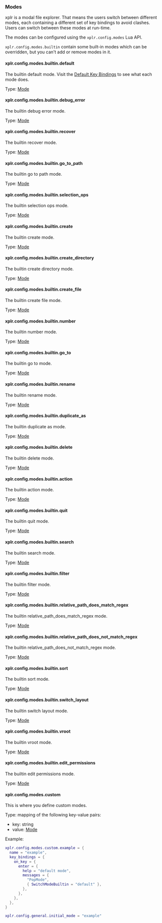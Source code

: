 ### Modes

xplr is a modal file explorer. That means the users switch between different
modes, each containing a different set of key bindings to avoid clashes.
Users can switch between these modes at run-time.

The modes can be configured using the `xplr.config.modes` Lua API.

`xplr.config.modes.builtin` contain some built-in modes which can be
overridden, but you can't add or remove modes in it.

#### xplr.config.modes.builtin.default

The builtin default mode.
Visit the [Default Key Bindings](https://xplr.dev/en/default-key-bindings)
to see what each mode does.

Type: [Mode](https://xplr.dev/en/mode)

#### xplr.config.modes.builtin.debug_error

The builtin debug error mode.

Type: [Mode](https://xplr.dev/en/mode)

#### xplr.config.modes.builtin.recover

The builtin recover mode.

Type: [Mode](https://xplr.dev/en/mode)

#### xplr.config.modes.builtin.go_to_path

The builtin go to path mode.

Type: [Mode](https://xplr.dev/en/mode)

#### xplr.config.modes.builtin.selection_ops

The builtin selection ops mode.

Type: [Mode](https://xplr.dev/en/mode)

#### xplr.config.modes.builtin.create

The builtin create mode.

Type: [Mode](https://xplr.dev/en/mode)

#### xplr.config.modes.builtin.create_directory

The builtin create directory mode.

Type: [Mode](https://xplr.dev/en/mode)

#### xplr.config.modes.builtin.create_file

The builtin create file mode.

Type: [Mode](https://xplr.dev/en/mode)

#### xplr.config.modes.builtin.number

The builtin number mode.

Type: [Mode](https://xplr.dev/en/mode)

#### xplr.config.modes.builtin.go_to

The builtin go to mode.

Type: [Mode](https://xplr.dev/en/mode)

#### xplr.config.modes.builtin.rename

The builtin rename mode.

Type: [Mode](https://xplr.dev/en/mode)

#### xplr.config.modes.builtin.duplicate_as

The builtin duplicate as mode.

Type: [Mode](https://xplr.dev/en/mode)

#### xplr.config.modes.builtin.delete

The builtin delete mode.

Type: [Mode](https://xplr.dev/en/mode)

#### xplr.config.modes.builtin.action

The builtin action mode.

Type: [Mode](https://xplr.dev/en/mode)

#### xplr.config.modes.builtin.quit

The builtin quit mode.

Type: [Mode](https://xplr.dev/en/mode)

#### xplr.config.modes.builtin.search

The builtin search mode.

Type: [Mode](https://xplr.dev/en/mode)

#### xplr.config.modes.builtin.filter

The builtin filter mode.

Type: [Mode](https://xplr.dev/en/mode)

#### xplr.config.modes.builtin.relative_path_does_match_regex

The builtin relative_path_does_match_regex mode.

Type: [Mode](https://xplr.dev/en/mode)

#### xplr.config.modes.builtin.relative_path_does_not_match_regex

The builtin relative_path_does_not_match_regex mode.

Type: [Mode](https://xplr.dev/en/mode)

#### xplr.config.modes.builtin.sort

The builtin sort mode.

Type: [Mode](https://xplr.dev/en/mode)

#### xplr.config.modes.builtin.switch_layout

The builtin switch layout mode.

Type: [Mode](https://xplr.dev/en/mode)

#### xplr.config.modes.builtin.vroot

The builtin vroot mode.

Type: [Mode](https://xplr.dev/en/mode)

#### xplr.config.modes.builtin.edit_permissions

The builtin edit permissions mode.

Type: [Mode](https://xplr.dev/en/mode)

#### xplr.config.modes.custom

This is where you define custom modes.

Type: mapping of the following key-value pairs:

- key: string
- value: [Mode](https://xplr.dev/en/mode)

Example:

```lua
xplr.config.modes.custom.example = {
  name = "example",
  key_bindings = {
    on_key = {
      enter = {
        help = "default mode",
        messages = {
          "PopMode",
          { SwitchModeBuiltin = "default" },
        },
      },
    },
  },
}

xplr.config.general.initial_mode = "example"
```
